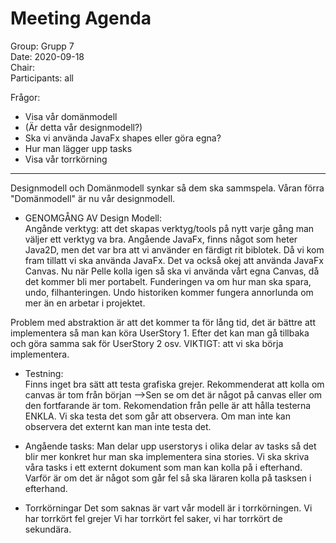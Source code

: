 # Meeting Agenda
Group: Grupp 7  
Date: 2020-09-18  
Chair:   
Participants: all

Frågor:   
* Visa vår domänmodell
* (Är detta vår designmodell?)  
* Ska vi använda JavaFx shapes eller göra egna?  
* Hur man lägger upp tasks  
* Visa vår torrkörning

---
Designmodell och Domänmodell synkar så dem ska sammspela. 
Våran förra "Domänmodell" är nu vår designmodell.  

* GENOMGÅNG AV Design Modell:  
Angånde verktyg: att det skapas verktyg/tools på nytt varje gång man väljer ett verktyg va bra.
Angående JavaFx, finns något som heter Java2D, men det var bra att vi använder en färdigt rit biblotek. 
Då vi kom fram tillatt vi ska använda JavaFx. Det va också okej att använda JavaFx Canvas. Nu när Pelle kolla igen 
så ska vi använda vårt egna Canvas, då det kommer bli mer portabelt. 
Funderingen va om hur man ska spara, undo, filhanteringen. Undo historiken kommer fungera annorlunda om mer än en arbetar
i projektet. 

Problem med abstraktion är att det kommer ta för lång tid, det är bättre att implementera så man kan köra UserStory 1.
Efter det kan man gå tillbaka och göra samma sak för UserStory 2 osv. 
VIKTIGT: att vi ska börja implementera.

* Testning:  
Finns inget bra sätt att testa grafiska grejer. Rekommenderat att kolla om canvas är tom från början
-->Sen se om det är något på canvas eller om den fortfarande är tom. Rekomendation från pelle är att hålla testerna ENKLA.
Vi ska testa det som går att observera. Om man inte kan observera det externt kan man inte testa det.

 * Angående tasks: Man delar upp userstorys i olika delar av tasks så det blir mer konkret hur man ska implementera sina
 stories. Vi ska skriva våra tasks i ett externt dokument som man kan kolla på i efterhand.
 Varför är om det är något som går fel så ska läraren kolla på tasksen i efterhand.
 
 * Torrkörningar
 Det som saknas är vart vår modell är i torrkörningen. Vi har torrkört fel grejer
 Vi har torrkört fel saker, vi har torrkört de sekundära.
 
  

